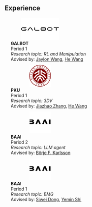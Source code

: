 <h2 id="experience" style="margin: 2px 0px 20px;">Experience</h2>
<div class="experience">
    <div class="pub-row" style="margin-bottom: 10px;">
        <div class="col-sm-3 abbr" style="position: relative; padding-right: 15px; padding-left: 15px; text-align: center; width: 200px;">
            <img src="assets/img/info/galbot.png" alt="GALBOT Logo" style="height:70px; object-fit: contain;">
        </div>
        <div class="col-sm-9" style="position: relative; padding-right: 15px; padding-left: 20px;">
            <div class="details">
                <strong>GALBOT</strong><br>
                Period 1<br>
                <em>Research topic: RL and Manipulation</em><br>
                Advised by: <a href="https://42jaylonw.github.io/">Jaylon Wang</a>, 
                            <a href="https://hughw19.github.io/">He Wang</a>
            </div>
        </div>
    </div>
    <div class="pub-row" style="margin-bottom: 10px;">
        <div class="col-sm-3 abbr" style="position: relative; padding-right: 15px; padding-left: 15px; text-align: center; width: 200px;">
            <img src="assets/img/info/PKU.png" alt="pku Logo" style="height:70px; object-fit: contain;">
        </div>
        <div class="col-sm-9" style="position: relative; padding-right: 15px; padding-left: 20px;">
            <div class="details">
                <strong>PKU</strong><br>
                Period 1<br>
                <em>Research topic: 3DV</em><br>
                Advised by: <a href="https://jzhzhang.github.io/">Jiazhao Zhang</a>, 
                            <a href="https://hughw19.github.io/">He Wang</a>
            </div>
        </div>
    </div>
    <div class="pub-row" style="margin-bottom: 10px;">
        <div class="col-sm-3 abbr" style="position: relative; padding-right: 15px; padding-left: 15px; text-align: center; width: 200px;">
            <img src="assets/img/info/baai.jpg" alt="baai Logo" style="height:70px; object-fit: contain;">
        </div>
        <div class="col-sm-9" style="position: relative; padding-right: 15px; padding-left: 20px;">
            <div class="details">
                <strong>BAAI</strong><br>
                Period 2<br>
                <em>Research topic: LLM agent</em><br>
                Advised by: <a href="https://tellarin.com/borje/">Börje F. Karlsson</a>
            </div>
        </div>
    </div>
    <div class="pub-row" style="margin-bottom: 10px;">
        <div class="col-sm-3 abbr" style="position: relative; padding-right: 15px; padding-left: 15px; text-align: center; width: 200px;">
            <img src="assets/img/info/baai.jpg" alt="baai Logo" style="height:70px; object-fit: contain;">
        </div>
        <div class="col-sm-9" style="position: relative; padding-right: 15px; padding-left: 20px;">
            <div class="details">
                <strong>BAAI</strong><br>
                Period 1<br>
                <em>Research topic: EMG</em><br>
                Advised by: <a href="https://ieeexplore.ieee.org/author/37085440868">Siwei Dong</a>, 
                             <a href="http://scholar.pku.edu.cn/shiyemin">Yemin Shi</a>
            </div>
        </div>
    </div>
</div>
